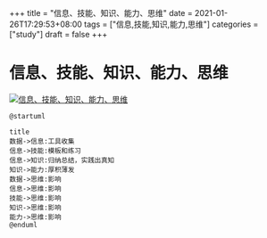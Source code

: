 +++
title = "信息、技能、知识、能力、思维"
date = 2021-01-26T17:29:53+08:00
tags = ["信息,技能,知识,能力,思维"]
categories = ["study"]
draft = false
+++

# 信息、技能、知识、能力、思维

[![信息、技能、知识、能力、思维](https://img.imgdb.cn/item/600fe2003ffa7d37b389dbef.png)](https://img.imgdb.cn/item/600fe2003ffa7d37b389dbef.png)

```
@startuml

title 
数据->信息:工具收集
信息->技能:模板和练习
信息->知识:归纳总结，实践出真知
知识->能力:厚积薄发
数据->思维:影响
信息->思维:影响
技能->思维:影响
知识->思维:影响
能力->思维:影响
@enduml
```